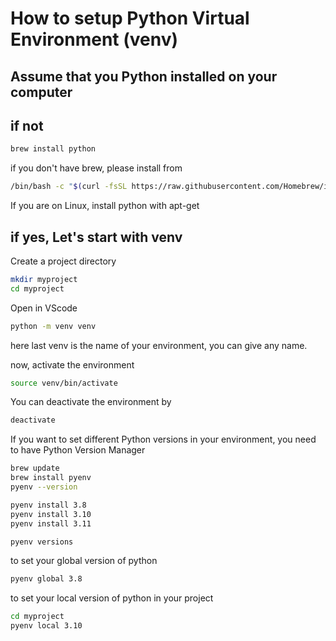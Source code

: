 # How to setup Python Virtual Environment (venv)
## Assume that you Python installed on your computer
## if not
```bash
brew install python
```
if you don't have brew, please install from 
```bash
/bin/bash -c "$(curl -fsSL https://raw.githubusercontent.com/Homebrew/install/HEAD/install.sh)"
```

If you are on Linux, install python with apt-get

## if yes, Let's start with venv

Create a project directory

```bash
mkdir myproject
cd myproject
```
Open in VScode

```bash
python -m venv venv
```
here last venv is the name of your environment, you can give any name.

now, activate the environment
```bash
source venv/bin/activate
```

You can deactivate the environment by 
```bash
deactivate
```

If you want to set different Python versions in your environment, you need to have Python Version Manager
```bash
brew update
brew install pyenv
pyenv --version

pyenv install 3.8
pyenv install 3.10
pyenv install 3.11

pyenv versions

```
to set your global version of python
```bash
pyenv global 3.8
```

to set your local version of python in your project

```bash
cd myproject
pyenv local 3.10
```
